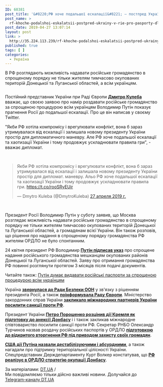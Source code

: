 ```yaml
---
ID: 60381
post_title: '&#8220;РФ хоче подальшої ескалації&#8221; — постпред України в РЄ про паспорти для українців'
post_name: >
  rf-khoche-podalshoi-eskalatsii-postpred-ukrainy-v-rie-pro-pasporty-dlia-ukraintsiv
post_date: 2019-04-27 13:07:14
layout: post
link: >
  http://35.224.113.239/rf-khoche-podalshoi-eskalatsii-postpred-ukrainy-v-rie-pro-pasporty-dlia-ukraintsiv/
published: true
tags: [ ]
categories:
  - Україна
---
```

<div class="summary" itemprop="alternativeHeadline">
<p>В РФ розглядають можливість надавати російське громадянство в спрощеному порядку не тільки жителям тимчасово окупованих територій Донецької та Луганської областей, а всім українцям.</p>
</div>
<div class="bottom_block">
<div class="picture">
<div class="top_photo top">
<div class="frame_image"> <img class="img" src="https://image.zn.ua/media/images/645x426/Nov2017/190129.jpg" alt title="дмитрий кулеба"></div>
<span class="photo_descr"> </span></div>
</div>
<div class="article_body">
<div class="text">
<p dir="ltr">Постійний представник України при Раді Європи <a href="https://dt.ua/author/dmitriy-kuleba" target="_blank" rel="noopener noreferrer"><strong>Дмитро Кулеба</strong></a> вважає, що своєю заявою про намір роздавати російське громадянство за спрощеною процедурою всім українцям Володимир Путін показує прагнення Росії до подальшої ескалації. Про це він написав у своєму Twitter.</p>
<p dir="ltr">"Якби РФ хотіла компромісу і врегулювати конфлікт, вона б зараз утримувалася від ескалації і залишала новому президенту України простір для дипломатичного маневру. Але РФ хоче подальшої ескалації та хаотизації України і тому продовжує ускладнювати правила гри", - вважає дипломат.</p>
<p dir="ltr">&nbsp;</p>
<blockquote class="twitter-tweet" data-cards="hidden" data-lang="ru">
<p lang="uk" dir="ltr">Якби РФ хотіла компромісу і врегулювати конфлікт, вона б зараз утримувалася від ескалації і залишала новому президенту України простір для дипломат. маневру. Альо РФ хоче подальшої ескалації та хаотизації України і тому продовжує ускладнювати правила гри. <a href="https://t.co/rooSRyEUir" target="_blank" rel="noopener noreferrer">https://t.co/rooSRyEUir</a></p>
— Dmytro Kuleba (@DmytroKuleba) <a href="https://twitter.com/DmytroKuleba/status/1122068963217768448?ref_src=twsrc%5Etfw" target="_blank" rel="noopener noreferrer">27 апреля 2019 г.</a></blockquote>
<p dir="ltr">&nbsp;</p>
<p dir="ltr">Президент Росії Володимир Путін у суботу заявив, що Москва розглядає можливість надавати російське громадянство в спрощеному порядку не тільки жителям тимчасово окупованих територій Донецької та Луганської областей, а громадянам всієї України. Він також розповів, що рішення про надання в спрощеному порядку громадянства РФ жителям ОРДЛО не було спонтанним.</p>
<p dir="ltr"><span>24 квітня президент РФ Володимир&nbsp;</span><a href="https://dt.ua/POLITICS/putin-sprostiv-otrimannya-rosiyskogo-gromadyanstva-dlya-zhiteliv-okupovanogo-donbasu-309543_.html" target="_blank" rel="noopener noreferrer"><strong>Путін підписав указ</strong></a><span>&nbsp;про спрощене надання російського громадянства мешканцям окупованих районів Донецької та Луганської областей.&nbsp;</span><span>Заяву про отримання громадянства РФ повинні розглянути протягом 3 місяців після подачі документів.</span></p> <div class="article_attached acenter">Читайте також: <a href="https://dt.ua/POLITICS/putin-dumaye-vidavati-rosiyski-pasporti-za-sproschenoyu-proceduroyu-vsim-ukrayincyam-309859_.html">Путін думає видавати російські паспорти за спрощеною процедурою всім українцям</a></div>
<p>Україна&nbsp;<a href="https://dt.ua/POLITICS/ukrayina-zvernulasya-do-radbezu-oon-cherez-sproschennya-vidachi-rosiyskih-pasportiv-zhitelyam-ordlo-309559_.html" target="_blank" rel="noopener noreferrer"><strong>звернулася до Ради Безпеки ООН</strong></a>&nbsp;у зв'язку з рішенням президента Росії, а також&nbsp;<strong><a href="https://dt.ua/POLITICS/ukrayina-poinformuvala-radu-yevropi-pro-sproschenu-vidachu-rosiyskih-pasportiv-zhitelyam-ordlo-309570_.html" target="_blank" rel="noopener noreferrer">поінформувала Раду Європи</a></strong>. Міністерство закордонних справ України&nbsp;<strong><a href="https://dt.ua/POLITICS/mzs-zaklikav-posiliti-sankciyi-proti-rf-cherez-ukaz-putina-pro-vidachu-rosiyskih-pasportiv-zhitelyam-ordlo-309571_.html" target="_blank" rel="noopener noreferrer">закликало міжнародних партнерів України посилити санкції проти РФ</a></strong>.</p>
<p><span>Президент України&nbsp;</span><strong><a href="https://dt.ua/POLITICS/poroshenko-rozciniv-rozdachu-rosiyskih-pasportiv-yak-pidgotovku-do-aneksiyi-donbasu-309576_.html" target="_blank" rel="noopener noreferrer">Петро Порошенко розцінив дії Кремля як підготовку до анексії Донбасу</a></strong><span>&nbsp;і і також закликав міжнародне співтовариство посилити санкції проти РФ. Секретар РНБО Олександр Турчинов назвав роздачу російських паспортів у ОРДЛО&nbsp;</span><strong><a href="https://dt.ua/UKRAINE/turchinov-pro-pasporti-dlya-ordlo-putin-stvoryuye-umovi-dlya-oficiynogo-zastosuvannya-armiyi-proti-ukrayini-309564_.html" target="_blank" rel="noopener noreferrer">підготовкою до відкритого вторгнення РФ під приводом захисту своїх громадян</a></strong><span>.</span></p>
<p dir="ltr"><strong><a href="https://dt.ua/POLITICS/ssha-zasudili-ukaz-putina-pro-vidachu-rosiyskih-pasportiv-zhitelyam-okupovanogo-donbasu-309575_.html" target="_blank" rel="noopener noreferrer">США дії Путіна назвали дестабілізуючими і абсурдними</a></strong><span>, а також нагадали про підтримку територіальної цілісності України. Спецпредставник Держдепартаменту Курт Волкер констатував, що&nbsp;</span><strong><a href="https://dt.ua/POLITICS/rozdacheyu-pasportiv-rf-realizuye-v-ordlo-strategiyu-okupaciyi-volker-309586_.html" target="_blank" rel="noopener noreferrer">РФ реалізує в ОРДЛО стратегію окупації Донбасу</a></strong><span>.</span></p>
</div>
</div>
<span class="link"><span class="source_caption">За матеріалами: <a href="https://dt.ua/go/aHR0cDovL3puLnVhLw==" target="_blank" rel="nofollow noopener noreferrer">DT.UA</a> <span class="divider">/</span></span></span>
<div class="telegram">Ми повідомляємо тільки дійсно важливі новини. Долучайся до <a href="https://t.me/znua_live">Telegram-каналу DT.UA</a></div> </div>
